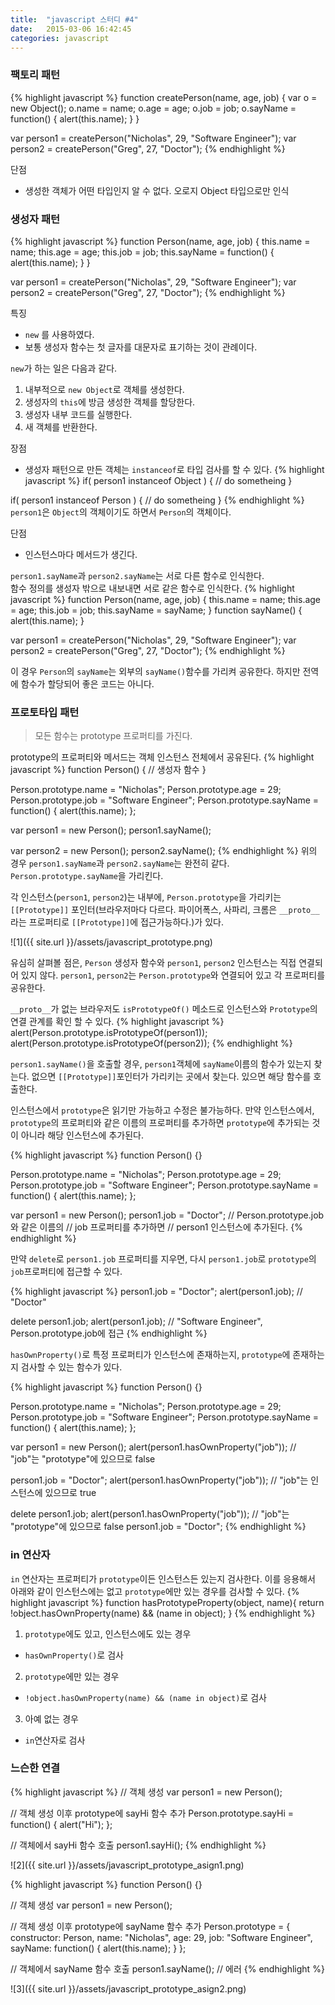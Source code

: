 ```yaml
---
title:  "javascript 스터디 #4"
date:   2015-03-06 16:42:45
categories: javascript
---
```


### 팩토리 패턴

{% highlight javascript %}
function createPerson(name, age, job) {
    var o = new Object();
    o.name = name;
    o.age = age;
    o.job = job;
    o.sayName = function() {
        alert(this.name);
    }
}

var person1 = createPerson("Nicholas", 29, "Software Engineer");
var person2 = createPerson("Greg", 27, "Doctor");
{% endhighlight %}
  
단점
 - 생성한 객체가 어떤 타입인지 알 수 없다. 오로지 Object 타입으로만 인식
 
  
### 생성자 패턴
{% highlight javascript %}
function Person(name, age, job) {
    this.name = name;
    this.age = age;
    this.job = job;
    this.sayName = function() {
        alert(this.name);
    }
}

var person1 = createPerson("Nicholas", 29, "Software Engineer");
var person2 = createPerson("Greg", 27, "Doctor");
{% endhighlight %} 
  
특징
 - `new` 를 사용하였다.
 - 보통 생성자 함수는 첫 글자를 대문자로 표기하는 것이 관례이다. 
  
  
`new`가 하는 일은 다음과 같다.
1. 내부적으로 `new Object`로 객체를 생성한다.
2. 생성자의 `this`에 방금 생성한 객체를 할당한다.
3. 생성자 내부 코드를 실행한다.
4. 새 객체를 반환한다.

장점
 - 생성자 패턴으로 만든 객체는 `instanceof`로 타입 검사를 할 수 있다.
{% highlight javascript %}
if( person1 instanceof Object ) {
    // do sometheing
}

if( person1 instanceof Person ) {
    // do sometheing
}
{% endhighlight %}
`person1`은 `Object`의 객체이기도 하면서 `Person`의 객체이다.
  
  
단점
 - 인스턴스마다 메서드가 생긴다.

`person1.sayName`과 `person2.sayName`는 서로 다른 함수로 인식한다.  
함수 정의를 생성자 밖으로 내보내면 서로 같은 함수로 인식한다.
{% highlight javascript %}
function Person(name, age, job) {
    this.name = name;
    this.age = age;
    this.job = job;
    this.sayName = sayName;
}
function sayName() {
    alert(this.name);
}

var person1 = createPerson("Nicholas", 29, "Software Engineer");
var person2 = createPerson("Greg", 27, "Doctor");
{% endhighlight %} 
  
이 경우 `Person`의 `sayName`는 외부의 `sayName()`함수를 가리켜 공유한다. 하지만 전역에 함수가 할당되어 좋은 코드는 아니다.

### 프로토타입 패턴

> 모든 함수는 prototype 프로퍼티를 가진다.  
  
prototype의 프로퍼티와 메서드는 객체 인스턴스 전체에서 공유된다. 
{% highlight javascript %}
function Person() {
    // 생성자 함수
}

Person.prototype.name = "Nicholas";
Person.prototype.age = 29;
Person.prototype.job = "Software Engineer";
Person.prototype.sayName = function() {
    alert(this.name);
};

var person1 = new Person();
person1.sayName();

var person2 = new Person();
person2.sayName();
{% endhighlight %}
위의 경우 `person1.sayName`과 `person2.sayName`는 완전히 같다. `Person.prototype.sayName`을 가리킨다.

각 인스턴스(`person1`, `person2`)는 내부에, `Person.prototype`을 가리키는 `[[Prototype]]` 포인터(브라우저마다 다르다. 파이어폭스, 사파리, 크롬은 `__proto__`라는 프로퍼티로 `[[Prototype]]`에 접근가능하다.)가 있다. 

![1]({{ site.url }}/assets/javascript_prototype.png)
  
유심히 살펴볼 점은, `Person` 생성자 함수와 `person1`, `person2` 인스턴스는 직접 연결되어 있지 않다. `person1`, `person2`는 `Person.prototype`와 연결되어 있고 각 프로퍼티를 공유한다.  
  
  
`__proto__`가 없는 브라우저도 `isPrototypeOf()` 메소드로 인스턴스와 `Prototype`의 연결 관계를 확인 할 수 있다.
{% highlight javascript %}
alert(Person.prototype.isPrototypeOf(person1));
alert(Person.prototype.isPrototypeOf(person2));
{% endhighlight %}

`person1.sayName()`을 호출할 경우, `person1`객체에 `sayName`이름의 함수가 있는지 찾는다. 없으면 `[[Prototype]]`포인터가 가리키는 곳에서 찾는다. 있으면 해당 함수를 호출한다.  
  
인스턴스에서 `prototype`은 읽기만 가능하고 수정은 불가능하다. 만약 인스턴스에서, `prototype`의 프로퍼티와 같은 이름의 프로퍼티를 추가하면 `prototype`에 추가되는 것이 아니라 해당 인스턴스에 추가된다.

{% highlight javascript %}
function Person() {}

Person.prototype.name = "Nicholas";
Person.prototype.age = 29;
Person.prototype.job = "Software Engineer";
Person.prototype.sayName = function() {
    alert(this.name);
};

var person1 = new Person();
person1.job = "Doctor";     // Person.prototype.job와 같은 이름의 
                            // job 프로퍼티를 추가하면
                            // person1 인스턴스에 추가된다.
{% endhighlight %}
  
만약 `delete`로 `person1.job` 프로퍼티를 지우면, 다시 `person1.job`로 `prototype`의 `job`프로퍼티에 접근할 수 있다.

{% highlight javascript %}
person1.job = "Doctor";
alert(person1.job);     // "Doctor"

delete person1.job;
alert(person1.job);     // "Software Engineer", Person.prototype.job에 접근
{% endhighlight %}
  
`hasOwnProperty()`로 특정 프로퍼티가 인스턴스에 존재하는지, `prototype`에 존재하는지 검사할 수 있는 함수가 있다.

{% highlight javascript %}
function Person() {}

Person.prototype.name = "Nicholas";
Person.prototype.age = 29;
Person.prototype.job = "Software Engineer";
Person.prototype.sayName = function() {
    alert(this.name);
};

var person1 = new Person();
alert(person1.hasOwnProperty("job"));   // "job"는 "prototype"에 있으므로 false

person1.job = "Doctor";
alert(person1.hasOwnProperty("job"));   // "job"는 인스턴스에 있으므로 true

delete person1.job;
alert(person1.hasOwnProperty("job"));   // "job"는 "prototype"에 있으므로 false
person1.job = "Doctor"; 
{% endhighlight %}
  
### in 연산자
  
`in` 연산자는 프로퍼티가 `prototype`이든 인스턴스든 있는지 검사한다. 
이를 응용해서 아래와 같이 인스턴스에는 없고 `prototype`에만 있는 경우를 검사할 수 있다.
{% highlight javascript %}
function hasPrototypeProperty(object, name){
    return !object.hasOwnProperty(name) && (name in object);
}
{% endhighlight %}

1. `prototype`에도 있고, 인스턴스에도 있는 경우
 - `hasOwnProperty()`로 검사
2. `prototype`에만 있는 경우
 - `!object.hasOwnProperty(name) && (name in object)`로 검사
3. 아예 없는 경우
 - `in`연산자로 검사

### 느슨한 연결

{% highlight javascript %}
// 객체 생성
var person1 = new Person();

// 객체 생성 이후 prototype에 sayHi 함수 추가
Person.prototype.sayHi = function() {
    alert("Hi");
};

// 객체에서 sayHi 함수 호출
person1.sayHi();
{% endhighlight %}
  
  
![2]({{ site.url }}/assets/javascript_prototype_asign1.png)


{% highlight javascript %}
function Person() {}

// 객체 생성
var person1 = new Person();

// 객체 생성 이후 prototype에 sayName 함수 추가
Person.prototype = {
    constructor: Person,
    name: "Nicholas",
    age: 29,
    job: "Software Engineer",
    sayName: function() {
        alert(this.name);
    }
};

// 객체에서 sayName 함수 호출
person1.sayName();      // 에러
{% endhighlight %}
  
  
![3]({{ site.url }}/assets/javascript_prototype_asign2.png)